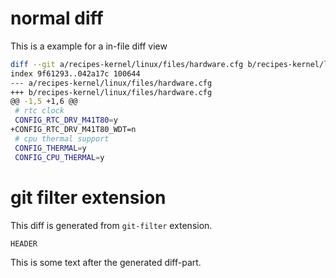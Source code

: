 
# normal diff

This is a example for a in-file diff view

```bash
diff --git a/recipes-kernel/linux/files/hardware.cfg b/recipes-kernel/linux/files/hardware.cfg
index 9f61293..042a17c 100644
--- a/recipes-kernel/linux/files/hardware.cfg
+++ b/recipes-kernel/linux/files/hardware.cfg
@@ -1,5 +1,6 @@
 # rtc clock
 CONFIG_RTC_DRV_M41T80=y
+CONFIG_RTC_DRV_M41T80_WDT=n
 # cpu thermal support
 CONFIG_THERMAL=y
 CONFIG_CPU_THERMAL=y
```

# git filter extension

This diff is generated from `git-filter` extension.

```{.git-filter commit-range="1.1.1..1.2.4" objects="../README" diffoptions="-U0"}
HEADER
```

This is some text after the generated diff-part.
